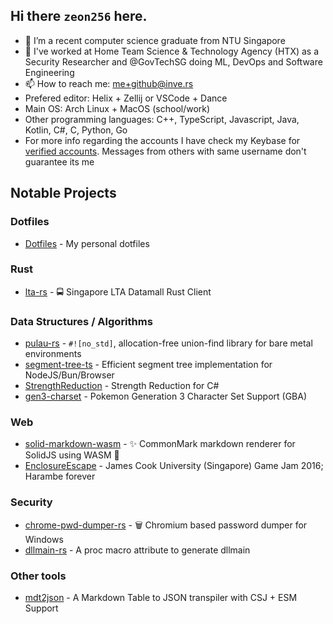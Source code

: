 ## Hi there `zeon256` here.

- 🔭 I’m a recent computer science graduate from NTU Singapore
- 💼 I've worked at Home Team Science & Technology Agency (HTX) as a Security Researcher and @GovTechSG doing ML, DevOps and Software Engineering
- 📫 How to reach me: me+github@inve.rs
- Prefered editor: Helix + Zellij or VSCode + Dance
- Main OS: Arch Linux + MacOS (school/work) 
- Other programming languages: C++, TypeScript, Javascript, Java, Kotlin, C#, C, Python, Go
- For more info regarding the accounts I have check my Keybase for [verified accounts](https://keybase.io/zeon666). Messages from others with same username don't guarantee its me 

## Notable Projects

### Dotfiles
- [Dotfiles](https://github.com/zeon256/dotfiles) - My personal dotfiles

### Rust
- [lta-rs](https://github.com/lta-rs/lta-rs) - 🚍 Singapore LTA Datamall Rust Client

### Data Structures / Algorithms
- [pulau-rs](https://github.com/zeon256/pulau-rs) - `#![no_std]`, allocation-free union-find library for bare metal environments
- [segment-tree-ts](https://github.com/zeon256/segment-tree-ts) - Efficient segment tree implementation for NodeJS/Bun/Browser
- [StrengthReduction](https://github.com/zeon256/StrengthReduction) - Strength Reduction for C#
- [gen3-charset](https://github.com/zeon256/gen3-charset) - Pokemon Generation 3 Character Set Support (GBA)

### Web
- [solid-markdown-wasm](https://github.com/zeon256/solid-markdown-wasm) - ✨ CommonMark markdown renderer for SolidJS using WASM 🚀
- [EnclosureEscape](https://github.com/zeon256/EnclosureEscape) - James Cook University (Singapore) Game Jam 2016; Harambe forever

### Security
- [chrome-pwd-dumper-rs](https://github.com/zeon256/chrome-pwd-dumper-rs) - 🗑️ Chromium based password dumper for Windows
- [dllmain-rs](https://github.com/zeon256/dllmain-rs) - A proc macro attribute to generate dllmain

### Other tools
- [mdt2json](https://github.com/zeon256/mdt2json) - A Markdown Table to JSON transpiler with CSJ + ESM Support
